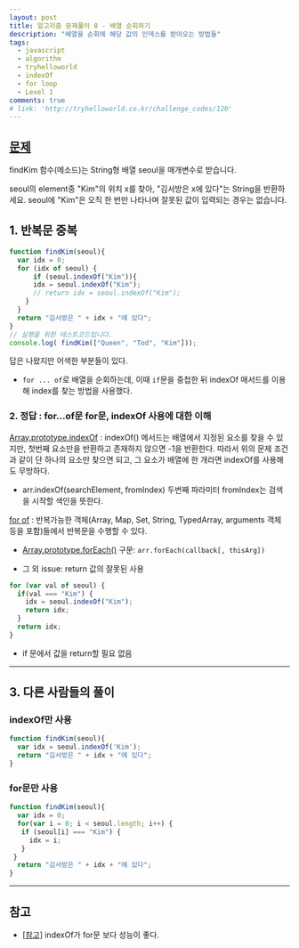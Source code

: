 ```yaml
---
layout: post
title: 알고리즘 문제풀이 8 - 배열 순회하기
description: "배열을 순회에 해당 값의 인덱스를 받아오는 방법들"
tags:
  - javascript
  - algorithm
  - tryhelloworld
  - indexOf
  - for loop
  - Level 1
comments: true
# link: 'http://tryhelloworld.co.kr/challenge_codes/120'
---
```


## [문제](http://tryhelloworld.co.kr/challenge_codes/104)

findKim 함수(메소드)는 String형 배열 seoul을 매개변수로 받습니다.

seoul의 element중 "Kim"의 위치 x를 찾아, "김서방은 x에 있다"는 String을 반환하세요.
seoul에 "Kim"은 오직 한 번만 나타나며 잘못된 값이 입력되는 경우는 없습니다.

## 1. 반복문 중복

```javascript
function findKim(seoul){
  var idx = 0;
  for (idx of seoul) {
	  if (seoul.indexOf("Kim")){
      idx = seoul.indexOf("Kim");
      // return idx = seoul.indexOf("Kim");
    }
  }
  return "김서방은 " + idx + "에 있다";
}
// 실행을 위한 테스트코드입니다.
console.log( findKim(["Queen", "Tod", "Kim"]));
```

답은 나왔지만 어색한 부분들이 있다.

* `for ... of`로 배열을 순회하는데, 이때 `if`문을 중첩한 뒤 indexOf 매서드를 이용해 index를 찾는 방법을 사용했다.

### 2. 정답 : for...of문 for문, indexOf 사용에 대한 이해

[Array.prototype.indexOf](https://developer.mozilla.org/ko/docs/Web/JavaScript/Reference/Global_Objects/Array/indexOf)
: indexOf() 메서드는 배열에서 지정된 요소를 찾을 수 있지만, 첫번째 요소만을 반환하고 존재하지 않으면 -1을 반환한다. 따라서 위의 문제 조건과 같이 단 하나의 요소만 찾으면 되고, 그 요소가 배열에 한 개라면 indexOf를 사용해도 무방하다.

* arr.indexOf(searchElement, fromIndex)
두번째 파라미터 fromIndex는 검색을 시작할 색인을 뜻한다.

[for of](https://developer.mozilla.org/ko/docs/Web/JavaScript/Reference/Statements/for...of)
: 반복가능한 객체(Array, Map, Set, String, TypedArray, arguments 객체 등을 포함)들에서 반복문을 수행할 수 있다.

* [Array.prototype.forEach()](https://developer.mozilla.org/ko/docs/Web/JavaScript/Reference/Global_Objects/Array/forEach)
구문: `arr.forEach(callback[, thisArg])`

* 그 외 issue: return 값의 잘못된 사용

```javascript
for (var val of seoul) {
  if(val === "Kim") {
    idx = seoul.indexOf("Kim");
    return idx;
  }
  return idx;
}
```

* if 문에서 값을 return할 필요 없음

---

## 3. 다른 사람들의 풀이

### indexOf만 사용 

```javascript
function findKim(seoul){
  var idx = seoul.indexOf('Kim');
  return "김서방은 " + idx + "에 있다";
}

```
### for문만 사용

```javascript
function findKim(seoul){
  var idx = 0;
  for(var i = 0; i < seoul.length; i++) {
   if (seoul[i] === "Kim") {
     idx = i;
   }
 }
  return "김서방은 " + idx + "에 있다";
}
```

---

## 참고

* [[참고]](http://adam-back.azurewebsites.net/jsperf/) indexOf가 for문 보다 성능이 좋다. 